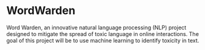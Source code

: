 # WordWarden
Word Warden, an innovative natural language processing (NLP) project designed to mitigate the spread of toxic language in online interactions. The goal of this project will be to use machine learning to identify toxicity in text.
